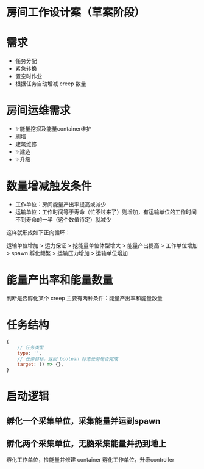 # 房间工作设计案（草案阶段）

# 需求

- 任务分配
- 紧急转换
- 置空时作业
- 根据任务自动增减 creep 数量

# 房间运维需求

- ✨能量挖掘及能量container维护
- 刷墙
- 建筑维修
- ✨建造
- ✨升级

# 数量增减触发条件

- 工作单位：房间能量产出率提高或减少
- 运输单位：工作时间等于寿命（忙不过来了）则增加，有运输单位的工作时间不到寿命的一半（这个数值待定）就减少

这样就形成如下正向循环：

运输单位增加 > 运力保证 > 挖能量单位体型增大 > 能量产出提高 > 工作单位增加 > spawn 孵化频繁 > 运输压力增加 > 运输单位增加 

# 能量产出率和能量数量

判断是否孵化某个 creep 主要有两种条件：能量产出率和能量数量

# 任务结构

```js
{
    // 任务类型
    type: '',
    // 任务目标，返回 boolean 标志任务是否完成
    target: () => {},
}
```

# 启动逻辑

孵化一个采集单位，采集能量并运到spawn
---
孵化两个采集单位，无脑采集能量并扔到地上
---
孵化工作单位，捡能量并修建 container
孵化工作单位，升级controller